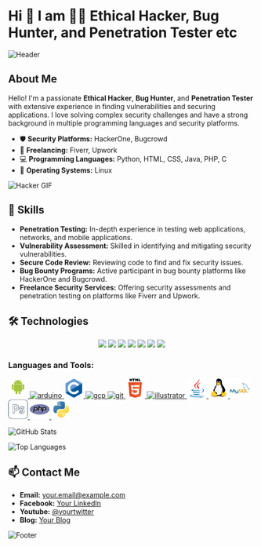 # Hi 👋 I am 👨‍💻 Ethical Hacker, Bug Hunter, and Penetration Tester etc

![Header](https://camo.githubusercontent.com/a891d7d5917bebbdfcedb02348ab06be64822b69e8d1cfdad45e6dc5279f6ca7/68747470733a2f2f6d656469612e74656e6f722e636f6d2f7a7a6e746d325f3942336741414141432f6861636b65722e676966)

## About Me

Hello! I'm a passionate **Ethical Hacker**, **Bug Hunter**, and **Penetration Tester** with extensive experience in finding vulnerabilities and securing applications. I love solving complex security challenges and have a strong background in multiple programming languages and security platforms.

- 🛡️ **Security Platforms:** HackerOne, Bugcrowd
- 💼 **Freelancing:** Fiverr, Upwork
- 💻 **Programming Languages:** Python, HTML, CSS, Java, PHP, C
- 🐧 **Operating Systems:** Linux

![Hacker GIF](https://media.giphy.com/media/xUPGcguWZHRC2HyBRS/giphy.gif)

## 🔧 Skills

- **Penetration Testing:** In-depth experience in testing web applications, networks, and mobile applications.
- **Vulnerability Assessment:** Skilled in identifying and mitigating security vulnerabilities.
- **Secure Code Review:** Reviewing code to find and fix security issues.
- **Bug Bounty Programs:** Active participant in bug bounty platforms like HackerOne and Bugcrowd.
- **Freelance Security Services:** Offering security assessments and penetration testing on platforms like Fiverr and Upwork.

## 🛠️ Technologies

<div align="center">
  <img src="https://img.shields.io/badge/-Python-000?&logo=Python" />
  <img src="https://img.shields.io/badge/-HTML-000?&logo=HTML5" />
  <img src="https://img.shields.io/badge/-CSS-000?&logo=CSS3" />
  <img src="https://img.shields.io/badge/-Java-000?&logo=Java" />
  <img src="https://img.shields.io/badge/-PHP-000?&logo=PHP" />
  <img src="https://img.shields.io/badge/-C-000?&logo=C" />
  <img src="https://img.shields.io/badge/-Linux-000?&logo=Linux" />
</div>

<h3 align="left">Languages and Tools:</h3>
<p align="left"> <a href="https://developer.android.com" target="_blank" rel="noreferrer"> <img src="https://raw.githubusercontent.com/devicons/devicon/master/icons/android/android-original-wordmark.svg" alt="android" width="40" height="40"/> </a> <a href="https://www.arduino.cc/" target="_blank" rel="noreferrer"> <img src="https://cdn.worldvectorlogo.com/logos/arduino-1.svg" alt="arduino" width="40" height="40"/> </a> <a href="https://www.cprogramming.com/" target="_blank" rel="noreferrer"> <img src="https://raw.githubusercontent.com/devicons/devicon/master/icons/c/c-original.svg" alt="c" width="40" height="40"/> </a> <a href="https://cloud.google.com" target="_blank" rel="noreferrer"> <img src="https://www.vectorlogo.zone/logos/google_cloud/google_cloud-icon.svg" alt="gcp" width="40" height="40"/> </a> <a href="https://git-scm.com/" target="_blank" rel="noreferrer"> <img src="https://www.vectorlogo.zone/logos/git-scm/git-scm-icon.svg" alt="git" width="40" height="40"/> </a> <a href="https://www.w3.org/html/" target="_blank" rel="noreferrer"> <img src="https://raw.githubusercontent.com/devicons/devicon/master/icons/html5/html5-original-wordmark.svg" alt="html5" width="40" height="40"/> </a> <a href="https://www.adobe.com/in/products/illustrator.html" target="_blank" rel="noreferrer"> <img src="https://www.vectorlogo.zone/logos/adobe_illustrator/adobe_illustrator-icon.svg" alt="illustrator" width="40" height="40"/> </a> <a href="https://www.java.com" target="_blank" rel="noreferrer"> <img src="https://raw.githubusercontent.com/devicons/devicon/master/icons/java/java-original.svg" alt="java" width="40" height="40"/> </a> <a href="https://www.linux.org/" target="_blank" rel="noreferrer"> <img src="https://raw.githubusercontent.com/devicons/devicon/master/icons/linux/linux-original.svg" alt="linux" width="40" height="40"/> </a> <a href="https://www.mysql.com/" target="_blank" rel="noreferrer"> <img src="https://raw.githubusercontent.com/devicons/devicon/master/icons/mysql/mysql-original-wordmark.svg" alt="mysql" width="40" height="40"/> </a> <a href="https://www.photoshop.com/en" target="_blank" rel="noreferrer"> <img src="https://raw.githubusercontent.com/devicons/devicon/master/icons/photoshop/photoshop-line.svg" alt="photoshop" width="40" height="40"/> </a> <a href="https://www.php.net" target="_blank" rel="noreferrer"> <img src="https://raw.githubusercontent.com/devicons/devicon/master/icons/php/php-original.svg" alt="php" width="40" height="40"/> </a> <a href="https://www.python.org" target="_blank" rel="noreferrer"> <img src="https://raw.githubusercontent.com/devicons/devicon/master/icons/python/python-original.svg" alt="python" width="40" height="40"/> </a> </p>

![GitHub Stats](https://github-readme-stats.vercel.app/api?username=mdalfaz&show_icons=true&theme=radical&hide=contribs,prs)


![Top Languages](https://github-readme-stats.vercel.app/api/top-langs/?username=mdalfaz&layout=compact&theme=radical)


## 📫 Contact Me

- **Email:** your.email@example.com
- **Facebook:** [Your LinkedIn](https://facebook.com/md.alfaz.official)
- **Youtube:** [@yourtwitter](https://twitter.com/yourtwitter)
- **Blog:** [Your Blog]([https://yourblog.com](https://sites.google.com/view/md-alfaz-hossain))

![Footer](https://via.placeholder.com/1000x200?text=Thanks+for+visiting+my+profile!)
